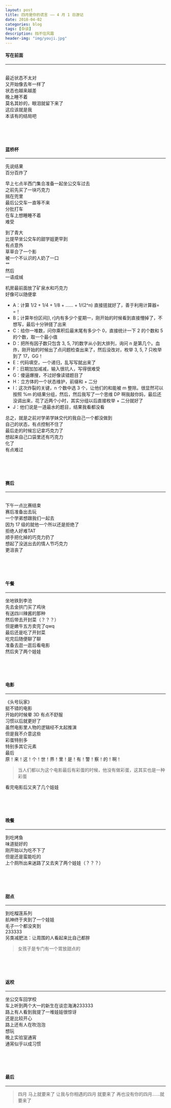 ```yaml
---
layout: post
title: 四月是你的谎言 —— 4 月 1 日游记
date: 2018-04-02
categories: blog
tags: [杂谈]
description: 挡不住风霜
header-img: "img/youji.jpg"
---
```


#### 写在前面
***
<br>
最近状态不太对<br>
又开始像去年一样了<br>
状态也越来越差<br>
晚上睡不着<br>
莫名其妙的，眼泪就留下来了<br>
这应该就是我<br>
本该有的结局吧<br>

<br><br><br>

#### 蓝桥杯
***
先说结果<br>
百分百炸了<br>

早上七点半西门集合准备一起坐公交车过去<br>
之前先买了一块巧克力<br>
揣在兜里<br>
最后公交车一直等不来<br>
分批打车<br>
在车上想睡睡不着<br>
难受<br>

到了青大<br>
比提早坐公交车的甜学姐更早到<br>
有点意外<br>
草草合了一个影<br>
被一个不认识的人奶了一口<br>
艹<br>
然后<br>
一语成缄<br>

机房最前面放了矿泉水和巧克力<br>
好像可以随便拿<br>

- A：计算 1/2 + 1/4 + 1/8 + …… + 1/(2^n)    直接搓就好了，善于利用计算器= =！
- B；计算年份区间[l, r]内有多少个星期一，刚开始的时候看到直接懵掉了，不想写，最后十分钟搓了出来
- C：给你一堆数，问你乘积后最末尾有多少个 0，直接统计一下 2 的个数和 5 的个数，取一个最小值
- D：把所有因子数只包含 3, 5, 7的数字从小到大排列，询问 n 是第几个。血炸，刚开始的时候出了点问题检查出来了，然后没改对，枚举 3, 5, 7 只枚举到了 17，GG！
- E：代码填空，一个递归，乱写写就出来了
- F：日期加加减减，输入很坑人，写得很难受
- G：傻逼爆搜，不过好像读错题目了
- H：立方体的一个状态维护，前缀和 + 二分
- I：这次炸裂的关键，n 个数中选 3 个，让他们的和能被 m 整除。很显然可以按照 %m 的结果分组，然后，然后我写了一个思维 DP 啊我敲你妈，最后还没调出来，花了近两个小时，其实分组以后直接枚举 + 二分就好了
- J：他们说是一道最水的题目，结果我看都没看

总之，就是之前对学弟学妹交代的我自己一个都没做到<br>
自己的状态，有点控制不住了<br>
最后走的时候忘记拿巧克力了<br>
想起来自己口袋里还有巧克力<br>
化了<br>
有点难过<br>

<br><br><br>
#### 赛后
***
<br>
下午一点比赛结束<br>
赛后准备出去玩<br>
一个学弟想跟我们一起去<br>
因为 17 级的就他一个所以还是拒绝了<br>
拒绝人好难TAT<br>
顺手把化掉的巧克力扔了<br>
想起了没送出去的情人节巧克力<br>
更沮丧了<br>

<br><br><br>
#### 午餐
***
坐地铁到李沧<br>
先去金拱门买了鸡块<br>
有送四川辣酱的那种<br>
然后带去开封菜（？？？）<br>
但是嫩牛五方卖完了qwq<br>
最后还是吃了开封菜<br>
吃完后随便聊了聊<br>
准备去逛一逛后看电影<br>
然后夹了两个娃娃<br>

<br><br><br>
#### 电影
***
《头号玩家》<br>
挺不错的电影<br>
开始的时候晕 3D 有点不舒服<br>
习惯以后就更好了<br>
虽然电影里人物的逻辑经不太起推演<br>
但是我不介意这些<br>
彩蛋特别多<br>
特别多其它元素<br>
最后<br>
原！来！这！个！世！界！里！是！有！警！察！的！啊！<br>

> 当人们都以为这个电影最后有彩蛋的时候，他没有做彩蛋，这其实也是一种彩蛋

看完电影后又夹了几个娃娃<br>

<br><br><br>
#### 晚餐
***
到吃烤鱼<br>
味道挺好的<br>
刚开始以为吃不下了<br>
但是还是蛮能吃的<br>
上个厕所出来迷路了又去夹了两个娃娃（？？？）<br>

<br><br><br>
#### 甜点
***
到吃榴莲系列<br>
航神终于夹到了一个娃娃<br>
毛子一个都没夹到<br>
233333<br>
另类减肥法：让周围的人看起来比自己都胖<br>

> 女孩子是专门有一个胃放甜点的

<br><br><br>
#### 返校
***
坐公交车回学校<br>
车上听到两个大一的新生在谈恋海涛233333<br>
路上有人看到我提了一堆娃娃很惊讶<br>
还是比较开心<br>
路上还有人在吹泡泡<br>
想玩<br>
晚上实验室通宵<br>
通宵似乎以成习惯<br>

<br><br><br>
#### 最后
***

> 四月 马上就要来了 让我与你相遇的四月 就要来了 再也没有你的四月……就要来了
